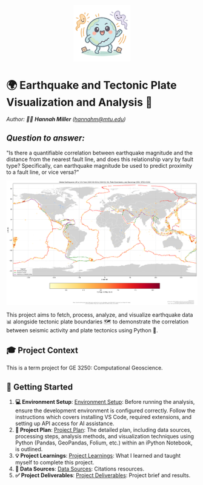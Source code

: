 <div style="text-align: center;">
  <img src="resources/images/project_mascot.png" alt="mascot" style="width: 150px;"/>
</div>

# 🌍 Earthquake and Tectonic Plate Visualization and Analysis 🌋

*Author: 👩‍💻 ***Hannah Miller*** (hannahm@mtu.edu)*

## ***Question to answer:***
"Is there a quantifiable correlation between earthquake magnitude and the distance from the nearest fault line, and does this relationship vary by fault type? Specifically, can earthquake magnitude be used to predict proximity to a fault line, or vice versa?"

![World Map of Earthquakes (Min Magnitude 5.0) and Plate Boundaries](resources/images/last_5_years_earthquakes_world_map_minmag=5.png)


This project aims to fetch, process, analyze, and visualize earthquake data 📊 alongside tectonic plate boundaries 🗺️ to demonstrate the correlation between seismic activity and plate tectonics using Python 🐍.

## 🎓 Project Context

This is a term project for GE 3250: Computational Geoscience.

## 🚀 Getting Started

1.  **💻 Environment Setup**: [Environment Setup](./project_setup_precursors.md): Before running the analysis, ensure the development environment is configured correctly. Follow the instructions which covers installing VS Code, required extensions, and setting up API access for AI assistance.
2.  **📝 Project Plan**: [Project Plan](./project_plan.md): The detailed plan, including data sources, processing steps, analysis methods, and visualization techniques using Python (Pandas, GeoPandas, Folium, etc.) within an iPython Notebook, is outlined.
3.  **💡 Project Learnings**: [Project Learnings](./project_learnings.md): What I learned and taught myself to complete this project.
4.  **💾 Data Sources**: [Data Sources](./data_sources.md): Citations resources.
5.  **✅ Project Deliverables**: [Project Deliverables](./deliverables.md): Project brief and results.
